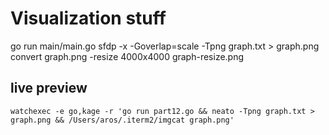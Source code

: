 # Visualization stuff

go run main/main.go
sfdp -x -Goverlap=scale -Tpng graph.txt > graph.png
convert graph.png -resize 4000x4000 graph-resize.png

## live preview

```
watchexec -e go,kage -r 'go run part12.go && neato -Tpng graph.txt > graph.png && /Users/aros/.iterm2/imgcat graph.png'
```

```
